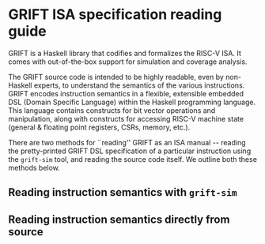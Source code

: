# GRIFT ISA specification reading guide

GRIFT is a Haskell library that codifies and formalizes the RISC-V ISA. It comes with
out-of-the-box support for simulation and coverage analysis.

The GRIFT source code is intended to be highly readable, even by non-Haskell experts,
to understand the semantics of the various instructions. GRIFT encodes instruction
semantics in a flexible, extensible embedded DSL (Domain Specific Language) within
the Haskell programming language. This language contains constructs for bit vector
operations and manipulation, along with constructs for accessing RISC-V machine state
(general & floating point registers, CSRs, memory, etc.).

There are two methods for ``reading'' GRIFT as an ISA manual -- reading the
pretty-printed GRIFT DSL specification of a particular instruction using the
`grift-sim` tool, and reading the source code itself. We outline both these methods
below.

## Reading instruction semantics with `grift-sim`

## Reading instruction semantics directly from source
